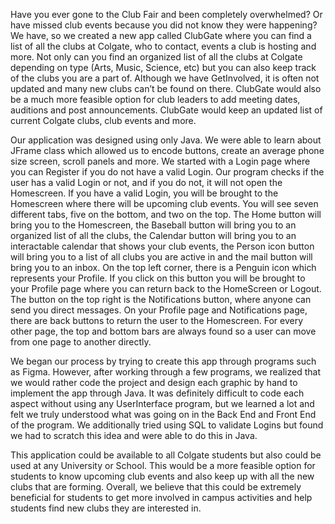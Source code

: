 Have you ever gone to the Club Fair and been completely overwhelmed? Or have missed club events because you did not know they were happening? We have, so we created a new app called ClubGate where you can find a list of all the clubs at Colgate, who to contact, events a club is hosting and more. Not only can you find an organized list of all the clubs at Colgate depending on type (Arts, Music, Science, etc) but you can also keep track of the clubs you are a part of. Although we have GetInvolved, it is often not updated and many new clubs can’t be found on there. ClubGate would also be a much more feasible option for club leaders to add meeting dates, auditions and post announcements. ClubGate would keep an updated list of current Colgate clubs, club events and more.

Our application was designed using only Java. We were able to learn about JFrame class which allowed us to encode buttons, create an average phone size screen, scroll panels and more. We started with a Login page where you can Register if you do not have a valid Login. Our program checks if the user has a valid Login or not, and if you do not, it will not open the Homescreen. If you have a valid Login, you will be brought to the Homescreen where there will be upcoming club events. You will see seven different tabs, five on the bottom, and two on the top. The Home button will bring you to the Homescreen, the Baseball button will bring you to an organized list of all the clubs, the Calendar button will bring you to an interactable calendar that shows your club events, the Person icon button will bring you to a list of all clubs you are active in and the mail button will bring you to an inbox. On the top left corner, there is a Penguin icon which represents your Profile. If you click on this button you will be brought to your Profile page where you can return back to the HomeScreen or Logout. The button on the top right is the Notifications button, where anyone can send you direct messages. On your Profile page and Notifications page, there are back buttons to return the user to the Homescreen. For every other page, the top and bottom bars are always found so a user can move from one page to another directly.

We began our process by trying to create this app through programs such as Figma. However, after working through a few programs, we realized that we would rather code the project and design each graphic by hand to implement the app through Java. It was definitely difficult to code each aspect without using any UserInterface program, but we learned a lot and felt we truly understood what was going on in the Back End and Front End of the program. We additionally tried using SQL to validate Logins but found we had to scratch this idea and were able to do this in Java.

This application could be available to all Colgate students but also could be used at any University or School. This would be a more feasible option for students to know upcoming club events and also keep up with all the new clubs that are forming. Overall, we believe that this could be extremely beneficial for students to get more involved in campus activities and help students find new clubs they are interested in.
